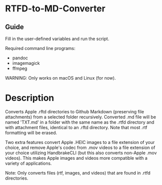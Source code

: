 # RTFD-to-MD-Converter

## Guide
Fill in the user-defined variables and run the script.

Required command line programs:
- pandoc
- imagemagick
- ffmpeg

WARNING: Only works on macOS and Linux (for now).

# Description
Converts Apple .rftd directories to Github Markdown (preserving file attachments) from a selected folder recursively. Converted .md file will be named 'TXT.md' in a folder with the same name as the .rtfd directory and with attachment files, identical to an .rftd directory. Note that most .rtf formatting will be erased. 

Two extra features convert Apple .HEIC images to a file extension of your choice, and remove Apple's codec from .mov videos to a file extension of your choice utilizing HandbrakeCLI (but this also converts non-Apple .mov videos). This makes Apple images and videos more compatible with a variety of applications.

Note: Only converts files (rtf, images, and videos) that are found in .rtfd directories.

